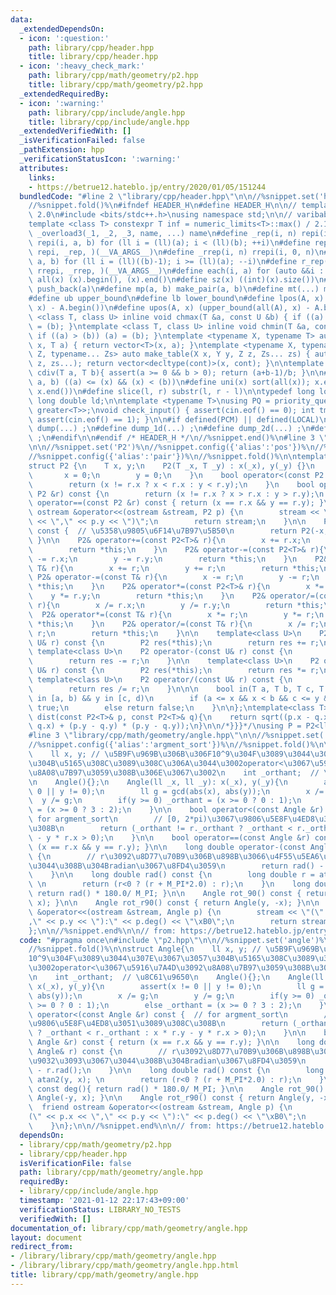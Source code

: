 ```yaml
---
data:
  _extendedDependsOn:
  - icon: ':question:'
    path: library/cpp/header.hpp
    title: library/cpp/header.hpp
  - icon: ':heavy_check_mark:'
    path: library/cpp/math/geometry/p2.hpp
    title: library/cpp/math/geometry/p2.hpp
  _extendedRequiredBy:
  - icon: ':warning:'
    path: library/cpp/include/angle.hpp
    title: library/cpp/include/angle.hpp
  _extendedVerifiedWith: []
  _isVerificationFailed: false
  _pathExtension: hpp
  _verificationStatusIcon: ':warning:'
  attributes:
    links:
    - https://betrue12.hateblo.jp/entry/2020/01/05/151244
  bundledCode: "#line 2 \"library/cpp/header.hpp\"\n\n//%snippet.set('header')%\n\
    //%snippet.fold()%\n#ifndef HEADER_H\n#define HEADER_H\n\n// template version\
    \ 2.0\n#include <bits/stdc++.h>\nusing namespace std;\n\n// varibable settings\n\
    template <class T> constexpr T inf = numeric_limits<T>::max() / 2.1;\n\n#define\
    \ _overload3(_1, _2, _3, name, ...) name\n#define _rep(i, n) repi(i, 0, n)\n#define\
    \ repi(i, a, b) for (ll i = (ll)(a); i < (ll)(b); ++i)\n#define rep(...) _overload3(__VA_ARGS__,\
    \ repi, _rep, )(__VA_ARGS__)\n#define _rrep(i, n) rrepi(i, 0, n)\n#define rrepi(i,\
    \ a, b) for (ll i = (ll)((b)-1); i >= (ll)(a); --i)\n#define r_rep(...) _overload3(__VA_ARGS__,\
    \ rrepi, _rrep, )(__VA_ARGS__)\n#define each(i, a) for (auto &&i : a)\n#define\
    \ all(x) (x).begin(), (x).end()\n#define sz(x) ((int)(x).size())\n#define pb(a)\
    \ push_back(a)\n#define mp(a, b) make_pair(a, b)\n#define mt(...) make_tuple(__VA_ARGS__)\n\
    #define ub upper_bound\n#define lb lower_bound\n#define lpos(A, x) (lower_bound(all(A),\
    \ x) - A.begin())\n#define upos(A, x) (upper_bound(all(A), x) - A.begin())\ntemplate\
    \ <class T, class U> inline void chmax(T &a, const U &b) { if ((a) < (b)) (a)\
    \ = (b); }\ntemplate <class T, class U> inline void chmin(T &a, const U &b) {\
    \ if ((a) > (b)) (a) = (b); }\ntemplate <typename X, typename T> auto make_table(X\
    \ x, T a) { return vector<T>(x, a); }\ntemplate <typename X, typename Y, typename\
    \ Z, typename... Zs> auto make_table(X x, Y y, Z z, Zs... zs) { auto cont = make_table(y,\
    \ z, zs...); return vector<decltype(cont)>(x, cont); }\n\ntemplate <class T> T\
    \ cdiv(T a, T b){ assert(a >= 0 && b > 0); return (a+b-1)/b; }\n\n#define is_in(x,\
    \ a, b) ((a) <= (x) && (x) < (b))\n#define uni(x) sort(all(x)); x.erase(unique(all(x)),\
    \ x.end())\n#define slice(l, r) substr(l, r - l)\n\ntypedef long long ll;\ntypedef\
    \ long double ld;\n\ntemplate <typename T>\nusing PQ = priority_queue<T, vector<T>,\
    \ greater<T>>;\nvoid check_input() { assert(cin.eof() == 0); int tmp; cin >> tmp;\
    \ assert(cin.eof() == 1); }\n\n#if defined(PCM) || defined(LOCAL)\n#else\n#define\
    \ dump(...) ;\n#define dump_1d(...) ;\n#define dump_2d(...) ;\n#define cerrendl\
    \ ;\n#endif\n\n#endif /* HEADER_H */\n//%snippet.end()%\n#line 3 \"library/cpp/math/geometry/p2.hpp\"\
    \n\n//%snippet.set('P2')%\n//%snippet.config({'alias':'pos'})%\n//%snippet.config({'alias':'point'})%\n\
    //%snippet.config({'alias':'pair'})%\n//%snippet.fold()%\n\ntemplate<class T=ll>/*{{{*/\n\
    struct P2 {\n    T x, y;\n    P2(T _x, T _y) : x(_x), y(_y) {}\n    P2() {\n \
    \       x = 0;\n        y = 0;\n    }\n    bool operator<(const P2 &r) const {\n\
    \        return (x != r.x ? x < r.x : y < r.y);\n    }\n    bool operator>(const\
    \ P2 &r) const {\n        return (x != r.x ? x > r.x : y > r.y);\n    }\n    bool\
    \ operator==(const P2 &r) const { return (x == r.x && y == r.y); }\n\n    friend\
    \ ostream &operator<<(ostream &stream, P2 p) {\n        stream << \"(\" << p.x\
    \ << \",\" << p.y << \")\";\n        return stream;\n    }\n\n    P2 operator-()\
    \ const {  // \u5358\u9805\u6F14\u7B97\u5B50\n        return P2(-x, -y);\n   \
    \ }\n\n    P2& operator+=(const P2<T>& r){\n        x += r.x;\n        y += r.y;\n\
    \        return *this;\n    }\n    P2& operator-=(const P2<T>& r){\n        x\
    \ -= r.x;\n        y -= r.y;\n        return *this;\n    }\n    P2& operator+=(const\
    \ T& r){\n        x += r;\n        y += r;\n        return *this;\n    }\n   \
    \ P2& operator-=(const T& r){\n        x -= r;\n        y -= r;\n        return\
    \ *this;\n    }\n    P2& operator*=(const P2<T>& r){\n        x *= r.x;\n    \
    \    y *= r.y;\n        return *this;\n    }\n    P2& operator/=(const P2<T>&\
    \ r){\n        x /= r.x;\n        y /= r.y;\n        return *this;\n    }\n  \
    \  P2& operator*=(const T& r){\n        x *= r;\n        y *= r;\n        return\
    \ *this;\n    }\n    P2& operator/=(const T& r){\n        x /= r;\n        y /=\
    \ r;\n        return *this;\n    }\n\n    template<class U>\n    P2 operator+(const\
    \ U& r) const {\n        P2 res(*this);\n        return res += r;\n    }\n   \
    \ template<class U>\n    P2 operator-(const U& r) const {\n        P2 res(*this);\n\
    \        return res -= r;\n    }\n\n    template<class U>\n    P2 operator*(const\
    \ U& r) const {\n        P2 res(*this);\n        return res *= r;\n    }\n   \
    \ template<class U>\n    P2 operator/(const U& r) const {\n        P2 res(*this);\n\
    \        return res /= r;\n    }\n\n\n    bool in(T a, T b, T c, T d) {  // x\
    \ in [a, b) && y in [c, d)\n        if (a <= x && x < b && c <= y && y < d) return\
    \ true;\n        else return false;\n    }\n\n};\ntemplate<class T>\nlong double\
    \ dist(const P2<T>& p, const P2<T>& q){\n    return sqrt((p.x - q.x) * (p.x -\
    \ q.x) + (p.y - q.y) * (p.y - q.y));\n}\n\n/*}}}*/\nusing P = P2<ll>;\n\n//%snippet.end%\n\
    #line 3 \"library/cpp/math/geometry/angle.hpp\"\n\n//%snippet.set('angle')%\n\
    //%snippet.config({'alias':'argment_sort'})%\n//%snippet.fold()%\n\nstruct Angle{\n\
    \    ll x, y; // \u5B9F\u969B\u306B\u306F10^9\u304F\u3089\u3044\u307E\u3067\u3057\
    \u304B\u5165\u308C\u3089\u308C\u306A\u3044\u3002operator<\u3067\u5916\u7A4D\u3092\
    \u8A08\u7B97\u3059\u308B\u306E\u3067\u3002\n    int _orthant;  // \u8C61\u9650\
    \n    Angle(){};\n    Angle(ll _x, ll _y): x(_x), y(_y){\n        assert(x !=\
    \ 0 || y != 0);\n        ll g = gcd(abs(x), abs(y));\n        x /= g;\n      \
    \  y /= g;\n        if(y >= 0) _orthant = (x >= 0 ? 0 : 1);\n        else _orthant\
    \ = (x >= 0 ? 3 : 2);\n    }\n\n    bool operator<(const Angle &r) const {  //\
    \ for argment_sort\n        // [0, 2*pi)\u3067\u9806\u5E8F\u4ED8\u3051\u3089\u308C\
    \u308B\n        return (_orthant != r._orthant ? _orthant < r._orthant : x * r.y\
    \ - y * r.x > 0);\n    }\n\n    bool operator==(const Angle &r) const { return\
    \ (x == r.x && y == r.y); }\n\n    long double operator-(const Angle& r) const\
    \ {\n        // r\u3092\u8D77\u70B9\u306B\u898B\u3066\u4F55\u5EA6\u9032\u3093\u3067\
    \u3044\u308B\u304Bradian\u3067\u8FD4\u3059\n        return rad() - r.rad();\n\
    \    }\n\n    long double rad() const {\n        long double r = atan2(y, x);\
    \ \n        return (r<0 ? (r + M_PI*2.0) : r);\n    }\n    long double const deg(){\
    \ return rad() * 180.0/ M_PI; }\n\n    Angle rot_90() const { return Angle(-y,\
    \ x); }\n\n    Angle rot_r90() const { return Angle(y, -x); }\n\n    friend ostream\
    \ &operator<<(ostream &stream, Angle p) {\n        stream << \"(\" << p.x << \"\
    ,\" << p.y << \"):\" << p.deg() << \"\xB0\";\n        return stream;\n    }\n\
    };\n\n//%snippet.end%\n\n// from: https://betrue12.hateblo.jp/entry/2020/01/05/151244\n"
  code: "#pragma once\n#include \"p2.hpp\"\n\n//%snippet.set('angle')%\n//%snippet.config({'alias':'argment_sort'})%\n\
    //%snippet.fold()%\n\nstruct Angle{\n    ll x, y; // \u5B9F\u969B\u306B\u306F\
    10^9\u304F\u3089\u3044\u307E\u3067\u3057\u304B\u5165\u308C\u3089\u308C\u306A\u3044\
    \u3002operator<\u3067\u5916\u7A4D\u3092\u8A08\u7B97\u3059\u308B\u306E\u3067\u3002\
    \n    int _orthant;  // \u8C61\u9650\n    Angle(){};\n    Angle(ll _x, ll _y):\
    \ x(_x), y(_y){\n        assert(x != 0 || y != 0);\n        ll g = gcd(abs(x),\
    \ abs(y));\n        x /= g;\n        y /= g;\n        if(y >= 0) _orthant = (x\
    \ >= 0 ? 0 : 1);\n        else _orthant = (x >= 0 ? 3 : 2);\n    }\n\n    bool\
    \ operator<(const Angle &r) const {  // for argment_sort\n        // [0, 2*pi)\u3067\
    \u9806\u5E8F\u4ED8\u3051\u3089\u308C\u308B\n        return (_orthant != r._orthant\
    \ ? _orthant < r._orthant : x * r.y - y * r.x > 0);\n    }\n\n    bool operator==(const\
    \ Angle &r) const { return (x == r.x && y == r.y); }\n\n    long double operator-(const\
    \ Angle& r) const {\n        // r\u3092\u8D77\u70B9\u306B\u898B\u3066\u4F55\u5EA6\
    \u9032\u3093\u3067\u3044\u308B\u304Bradian\u3067\u8FD4\u3059\n        return rad()\
    \ - r.rad();\n    }\n\n    long double rad() const {\n        long double r =\
    \ atan2(y, x); \n        return (r<0 ? (r + M_PI*2.0) : r);\n    }\n    long double\
    \ const deg(){ return rad() * 180.0/ M_PI; }\n\n    Angle rot_90() const { return\
    \ Angle(-y, x); }\n\n    Angle rot_r90() const { return Angle(y, -x); }\n\n  \
    \  friend ostream &operator<<(ostream &stream, Angle p) {\n        stream << \"\
    (\" << p.x << \",\" << p.y << \"):\" << p.deg() << \"\xB0\";\n        return stream;\n\
    \    }\n};\n\n//%snippet.end%\n\n// from: https://betrue12.hateblo.jp/entry/2020/01/05/151244\n"
  dependsOn:
  - library/cpp/math/geometry/p2.hpp
  - library/cpp/header.hpp
  isVerificationFile: false
  path: library/cpp/math/geometry/angle.hpp
  requiredBy:
  - library/cpp/include/angle.hpp
  timestamp: '2021-01-12 22:17:43+09:00'
  verificationStatus: LIBRARY_NO_TESTS
  verifiedWith: []
documentation_of: library/cpp/math/geometry/angle.hpp
layout: document
redirect_from:
- /library/library/cpp/math/geometry/angle.hpp
- /library/library/cpp/math/geometry/angle.hpp.html
title: library/cpp/math/geometry/angle.hpp
---
```

